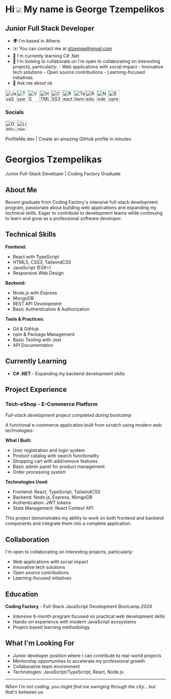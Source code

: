 Hi ![](https://user-images.githubusercontent.com/18350557/176309783-0785949b-9127-417c-8b55-ab5a4333674e.gif) My name is George Tzempelikos
===========================================================================================================================================

Junior Full Stack Developer
---------------------------

* 🌍  I'm based in Athens
* ✉️  You can contact me at [gtzempe@gmail.com](mailto:gtzempe@gmail.com)
* 🧠  I'm currently learning C# .Net
* 👥  I'm looking to collaborate on I'm open to collaborating on interesting projects, particularly: - Web applications with social impact - Innovative tech solutions - Open source contributions - Learning-focused initiatives
* 💬  Ask me about ok

<p align="left">
<a href="https://developer.mozilla.org/en-US/docs/Web/JavaScript" target="_blank" rel="noreferrer"><img src="https://raw.githubusercontent.com/danielcranney/readme-generator/main/public/icons/skills/javascript-colored.svg" alt="JavaScript" title="JavaScript" width="36" height="36" /></a><a href="https://www.typescriptlang.org/" target="_blank" rel="noreferrer"><img src="https://raw.githubusercontent.com/danielcranney/readme-generator/main/public/icons/skills/typescript-colored.svg" alt="TypeScript" title="TypeScript" width="36" height="36" /></a><a href="https://code.visualstudio.com/" target="_blank" rel="noreferrer"><img src="https://raw.githubusercontent.com/danielcranney/readme-generator/main/public/icons/skills/visualstudiocode-colored.svg" alt="VS Code" title="VS Code" width="36" height="36" /></a><a href="https://developer.mozilla.org/en-US/docs/Glossary/HTML5" target="_blank" rel="noreferrer"><img src="https://raw.githubusercontent.com/danielcranney/readme-generator/main/public/icons/skills/html5-colored.svg" alt="HTML5" title="HTML5" width="36" height="36" /></a><a href="https://www.w3.org/TR/CSS/#css" target="_blank" rel="noreferrer"><img src="https://raw.githubusercontent.com/danielcranney/readme-generator/main/public/icons/skills/css3-colored.svg" alt="CSS3" title="CSS3" width="36" height="36" /></a><a href="https://reactjs.org/" target="_blank" rel="noreferrer"><img src="https://raw.githubusercontent.com/danielcranney/readme-generator/main/public/icons/skills/react-colored.svg" alt="React" title="React" width="36" height="36" /></a><a href="https://tailwindcss.com/" target="_blank" rel="noreferrer"><img src="https://raw.githubusercontent.com/danielcranney/readme-generator/main/public/icons/skills/tailwindcss-colored.svg" alt="TailwindCSS" title="TailwindCSS" width="36" height="36" /></a><a href="https://redux.js.org/" target="_blank" rel="noreferrer"><img src="https://raw.githubusercontent.com/danielcranney/readme-generator/main/public/icons/skills/redux-colored.svg" alt="Redux" title="Redux" width="36" height="36" /></a><a href="https://nodejs.org/en/" target="_blank" rel="noreferrer"><img src="https://raw.githubusercontent.com/danielcranney/readme-generator/main/public/icons/skills/nodejs-colored.svg" alt="NodeJS" title="NodeJS" width="36" height="36" /></a><a href="https://expressjs.com/" target="_blank" rel="noreferrer"><img src="https://raw.githubusercontent.com/danielcranney/readme-generator/main/public/icons/skills/express-colored-dark.svg" alt="Express" title="Express" width="36" height="36" /></a>
</p>

### Socials

<p align="left"> <a href="https://www.github.com/gtzempe" target="_blank" rel="noreferrer"> <picture> <source media="(prefers-color-scheme: dark)" srcset="https://raw.githubusercontent.com/danielcranney/readme-generator/main/public/icons/socials/github-dark.svg" /> <source media="(prefers-color-scheme: light)" srcset="https://raw.githubusercontent.com/danielcranney/readme-generator/main/public/icons/socials/github.svg" /> <img src="https://raw.githubusercontent.com/danielcranney/readme-generator/main/public/icons/socials/github.svg" width="32" height="32" alt="GitHub" title="GitHub" /> </picture> </a> <a href="https://www.linkedin.com/in/george-tzempelikos-2955b4127" target="_blank" rel="noreferrer"> <picture> <source media="(prefers-color-scheme: dark)" srcset="https://raw.githubusercontent.com/danielcranney/readme-generator/main/public/icons/socials/linkedin-dark.svg" /> <source media="(prefers-color-scheme: light)" srcset="https://raw.githubusercontent.com/danielcranney/readme-generator/main/public/icons/socials/linkedin.svg" /> <img src="https://raw.githubusercontent.com/danielcranney/readme-generator/main/public/icons/socials/linkedin.svg" width="32" height="32" alt="LinkedIn" title="LinkedIn" /> </picture> </a></p>
ProfileMe.dev | Create an amazing GitHub profile in minutes

# Georgios Tzempelikas

Junior Full-Stack Developer | Coding Factory Graduate

## About Me

Recent graduate from Coding Factory's intensive full-stack development program, passionate about building web applications and expanding my technical skills. Eager to contribute to development teams while continuing to learn and grow as a professional software developer.

## Technical Skills

**Frontend:**
- React with TypeScript
- HTML5, CSS3, TailwindCSS
- JavaScript (ES6+)
- Responsive Web Design

**Backend:**
- Node.js with Express
- MongoDB
- REST API Development
- Basic Authentication & Authorization

**Tools & Practices:**
- Git & GitHub
- npm & Package Management
- Basic Testing with Jest
- API Documentation

## Currently Learning
- **C# .NET** - Expanding my backend development skills

## Project Experience

### Tech-eShop - E-Commerce Platform
*Full-stack development project completed during bootcamp*

A functional e-commerce application built from scratch using modern web technologies:

**What I Built:**
- User registration and login system
- Product catalog with search functionality
- Shopping cart with add/remove features
- Basic admin panel for product management
- Order processing system

**Technologies Used:**
- Frontend: React, TypeScript, TailwindCSS
- Backend: Node.js, Express, MongoDB
- Authentication: JWT tokens
- State Management: React Context API

This project demonstrates my ability to work on both frontend and backend components and integrate them into a complete application.

## Collaboration

I'm open to collaborating on interesting projects, particularly:
- Web applications with social impact
- Innovative tech solutions
- Open source contributions
- Learning-focused initiatives

## Education

**Coding Factory** - Full-Stack JavaScript Development Bootcamp
*2024*
- Intensive 6-month program focused on practical web development skills
- Hands-on experience with modern JavaScript ecosystems
- Project-based learning methodology

## What I'm Looking For

- Junior developer position where I can contribute to real-world projects
- Mentorship opportunities to accelerate my professional growth
- Collaborative team environment
- Technologies: JavaScript/TypeScript, React, Node.js

---

*When I'm not coding, you might find me swinging through the city... but that's between us.*
